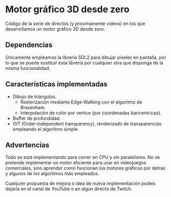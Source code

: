 # Motor gráfico 3D desde zero

Código de la serie de directos (y proximamente videos) en los que desarrollamos un motor gráfico 3D desde zero.

## Dependencias

Únicamente empleamos la librería SDL2 para dibujar pixeles en pantalla, por lo que se puede sustituir esta librería por cualquier otra que disponga de la misma funcionalidad.

## Características implementadas

- Dibujo de triángulos.
  - Rasterización mediante Edge-Walking con el algoritmo de Brasenham.
  - Interpolación de color por vertice (por coordenadas baricentricas).
- Buffer de profundidad.
- OIT (Order-independent transparency), renderizado de transparencias empleando el algoritmo simple.

## Advertencias

Todo se está implementando para correr en CPU y sin paralelismo. No se pretende implementar un motor eficiente para usar en videojuegos comerciales, sino aprender como funcionan los motores gráficos por detras y algunos de los algoritmos más empleados.

Cualquier propuesta de mejora o idea de nueva implementación podeis dejarla en el canal de YouTube o en algun directo de Twitch.
